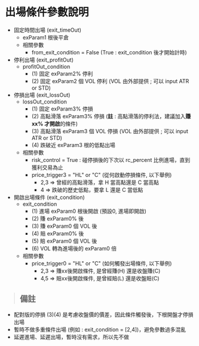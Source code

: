 # 出場條件參數說明

* 固定時間出場 (exit_timeOut)
  * exParam1 根後平倉
  * 相關參數
    * from_exit_condition = False (True : exit_condition 後才開始計時)
* 停利出場 (exit_profitOut)
  * profitOut_condition
    * (1) 固定 exParam2% 停利
    * (2) 固定 exParam2 個 VOL 停利 (VOL 由外部提供 ; 可以 input ATR or STD)
* 停損出場 (exit_lossOut)
  * lossOut_condition
    * (1) 固定 exParam3% 停損
    * (2) 高點滑落 exParam3% 停損 (**註** : 高點滑落的停利法，建議加入**賺 xx% 才開啟**的條件)
    * (3) 高點滑落 exParam3 個 VOL 停損 (VOL 由外部提供 ; 可以 input ATR or STD)
    * (4) 跌破近 exParam3 根的低點出場
  * 相關參數
    * risk_control = True : 碰停損後的下次以 rc_percent 比例進場，直到獲利交易為止
    * price_trigger3 = "HL" or "C" (從何啟動停損條件, 以下舉例)
      * 2,3 => 曾經的高點滑落，拿 H 當高點還是 C 當高點
      * 4 => 跌破的歷史低點，要拿 L 還是 C 當低點
* 開啟出場條件 (exit_condition)
  * exit_condition
    * (1) 進場 exParam0 根後開啟 (預設0, 進場即開啟)
    * (2) 賺 exParam0% 後
    * (3) 賺 exParam0 個 VOL 後
    * (4) 賠 exParam0% 後
    * (5) 賠 exParam0 個 VOL 後
    * (6) VOL 轉為進場後的 exParam0 倍
  * 相關參數
    * price_trigger0 = "HL" or "C" (如何觸發出場條件, 以下舉例)
      * 2,3 => 賺xx後開啟條件, 是曾經賺(H) 還是收盤賺(C)
      * 4,5 => 賠xx後開啟條件, 是曾經賠(L) 還是收盤賠(C)

> ## 備註

* 配對版的停損 (3)(4) 是考慮收盤價的價差，因此條件觸發後，下根開盤才停損出場
* 暫時不做多重條件出場 (例如 : exit_condition = [2,4])，避免參數過多混亂
* 延遲進場、延遲出場，暫時沒有需求，所以先不做
